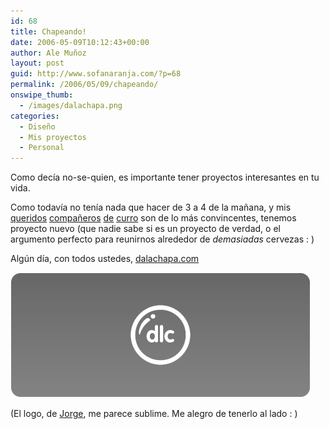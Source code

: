 ```yaml
---
id: 68
title: Chapeando!
date: 2006-05-09T10:12:43+00:00
author: Ale Muñoz
layout: post
guid: http://www.sofanaranja.com/?p=68
permalink: /2006/05/09/chapeando/
onswipe_thumb:
  - /images/dalachapa.png
categories:
  - Diseño
  - Mis proyectos
  - Personal
---
```

Como decía no-se-quien, es importante tener proyectos interesantes en tu vida.

Como todavía no tenía nada que hacer de 3 a 4 de la mañana, y mis <a href="http://belingo.net">queridos</a> <a href="http://marylink.net">compañeros</a> <a href="http://tabernadelturco.com">de</a> <a href="http://limalimon.com.es">curro</a> son de lo más convincentes, tenemos proyecto nuevo (que nadie sabe si es un proyecto de verdad, o el argumento perfecto para reunirnos alrededor de *demasiadas* cervezas : )

Algún día, con todos ustedes, <a href="http://dalachapa.com">dalachapa.com</a>

<img src='/images/dalachapa.png' alt='' />

(El logo, de <a href="http://slapstudio.com">Jorge</a>, me parece sublime. Me alegro de tenerlo al lado : )